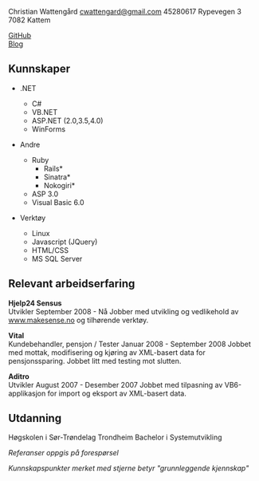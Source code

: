 Christian Wattengård
cwattengard@gmail.com
45280617
Rypevegen 3
7082 Kattem

[GitHub](http://github.com/cwattengard)  
[Blog](http://blog.wattengard.no)  

Kunnskaper
----------------

* .NET
  * C#
  * VB.NET
  * ASP.NET (2.0,3.5,4.0)
  * WinForms

* Andre
  * Ruby
    * Rails*
	* Sinatra*
    * Nokogiri*
  * ASP 3.0
  * Visual Basic 6.0

* Verktøy
  * Linux
  * Javascript (JQuery)
  * HTML/CSS
  * MS SQL Server

Relevant arbeidserfaring
---------------
__Hjelp24 Sensus__  
Utvikler
September 2008 - Nå
Jobber med utvikling og vedlikehold av www.makesense.no og tilhørende verktøy.

__Vital__  
Kundebehandler, pensjon / Tester
Januar 2008 - September 2008
Jobbet med mottak, modifisering og kjøring av XML-basert data for pensjonssparing. Jobbet litt med testing mot slutten.

__Aditro__  
Utvikler
August 2007 - Desember 2007
Jobbet med tilpasning av VB6-applikasjon for import og eksport av XML-basert data.

Utdanning
---------------  
Høgskolen i Sør-Trøndelag 
Trondheim
Bachelor i Systemutvikling


_Referanser oppgis på forespørsel_

_Kunnskapspunkter merket med stjerne betyr "grunnleggende kjennskap"_
